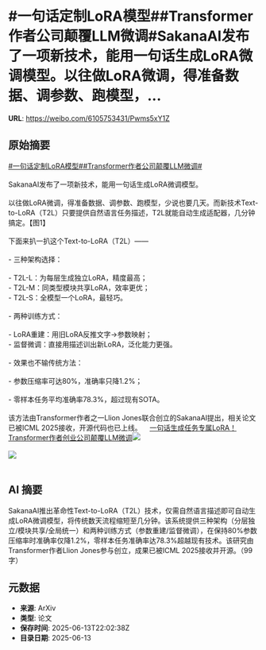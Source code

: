 # #一句话定制LoRA模型##Transformer作者公司颠覆LLM微调#SakanaAI发布了一项新技术，能用一句话生成LoRA微调模型。以往做LoRA微调，得准备数据、调参数、跑模型，...

**URL**: https://weibo.com/6105753431/Pwms5xY1Z

## 原始摘要

<a href="https://m.weibo.cn/search?containerid=231522type%3D1%26t%3D10%26q%3D%23%E4%B8%80%E5%8F%A5%E8%AF%9D%E5%AE%9A%E5%88%B6LoRA%E6%A8%A1%E5%9E%8B%23&amp;extparam=%23%E4%B8%80%E5%8F%A5%E8%AF%9D%E5%AE%9A%E5%88%B6LoRA%E6%A8%A1%E5%9E%8B%23" data-hide=""><span class="surl-text">#一句话定制LoRA模型#</span></a><a href="https://m.weibo.cn/search?containerid=231522type%3D1%26t%3D10%26q%3D%23Transformer%E4%BD%9C%E8%80%85%E5%85%AC%E5%8F%B8%E9%A2%A0%E8%A6%86LLM%E5%BE%AE%E8%B0%83%23&amp;extparam=%23Transformer%E4%BD%9C%E8%80%85%E5%85%AC%E5%8F%B8%E9%A2%A0%E8%A6%86LLM%E5%BE%AE%E8%B0%83%23" data-hide=""><span class="surl-text">#Transformer作者公司颠覆LLM微调#</span></a><br><br>SakanaAI发布了一项新技术，能用一句话生成LoRA微调模型。<br><br>以往做LoRA微调，得准备数据、调参数、跑模型，少说也要几天。而新技术Text-to-LoRA（T2L）只要提供自然语言任务描述，T2L就能自动生成适配器，几分钟搞定。【图1】<br><br>下面来扒一扒这个Text-to-LoRA（T2L）——<br><br>- 三种架构选择：<br>    <br>  - T2L-L：为每层生成独立LoRA，精度最高；<br>  - T2L-M：同类型模块共享LoRA，效率更优；<br>  - T2L-S：全模型一个LoRA，最轻巧。<br>  <br>- 两种训练方式：<br>    <br>  - LoRA重建：用旧LoRA反推文字-&gt;参数映射；<br>  - 监督微调：直接用描述训出新LoRA，泛化能力更强。<br>  <br>- 效果也不输传统方法：<br>    <br>  - 参数压缩率可达80%，准确率只降1.2%；<br>  <br>  - 零样本任务平均准确率78.3%，超过现有SOTA。<br>  <br>该方法由Transformer作者之一Llion Jones联合创立的SakanaAI提出，相关论文已被ICML 2025接收，开源代码也已上线。<a href="https://weibo.cn/sinaurl?u=https%3A%2F%2Fmp.weixin.qq.com%2Fs%2FL-hI-HD8Z8cMD_ZV5gc9QQ" data-hide=""><span class="url-icon"><img style="width: 1rem;height: 1rem" src="https://h5.sinaimg.cn/upload/2015/09/25/3/timeline_card_small_web_default.png" referrerpolicy="no-referrer"></span><span class="surl-text">一句话生成任务专属LoRA！Transformer作者创业公司颠覆LLM微调</span></a><img style="" src="https://tvax3.sinaimg.cn/large/006Fd7o3gy1i2dtyba5hmg30u00dcaqx.gif" referrerpolicy="no-referrer"><br><br><img style="" src="https://tvax4.sinaimg.cn/large/006Fd7o3gy1i2dtycou92j30u00jpqa6.jpg" referrerpolicy="no-referrer"><br><br>

## AI 摘要

SakanaAI推出革命性Text-to-LoRA（T2L）技术，仅需自然语言描述即可自动生成LoRA微调模型，将传统数天流程缩短至几分钟。该系统提供三种架构（分层独立/模块共享/全局统一）和两种训练方式（参数重建/监督微调），在保持80%参数压缩率时准确率仅降1.2%，零样本任务准确率达78.3%超越现有技术。该研究由Transformer作者Llion Jones参与创立，成果已被ICML 2025接收并开源。（99字）

## 元数据

- **来源**: ArXiv
- **类型**: 论文
- **保存时间**: 2025-06-13T22:02:38Z
- **目录日期**: 2025-06-13
